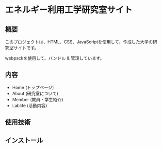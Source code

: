 # エネルギー利用工学研究室サイト
## 概要
<p>このプロジェクトは、HTML、CSS、JavaScriptを使用して、作成した大学の研究室サイトです。</p>
<p>webpackを使用して、バンドル & 管理しています。</p>

## 内容
- Home (トップページ)
- About (研究室について)
- Member (教員・学生紹介)
- Lablife (活動内容)

## 使用技術

## インストール



